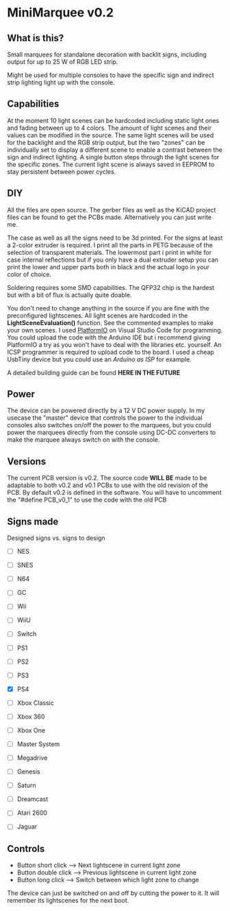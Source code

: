 # MiniMarquee v0.2


## What is this?
Small marquees for standalone decoration with backlit signs, including output for up to 25 W of RGB LED strip.

Might be used for multiple consoles to have the specific sign and indirect strip lighting light up with the console.


## Capabilities

At the moment 10 light scenes can be hardcoded including static light ones and fading between up to 4 colors. The amount of light scenes and their values can be modified in the source. The same light scenes will be used for the backlight and the RGB strip output, but the two "zones" can be individually set to display a different scene to enable a contrast between the sign and indirect lighting. A single button steps through the light scenes for the specific zones. The current light scene is always saved in EEPROM to stay persistent between power cycles.


## DIY

All the files are open source. The gerber files as well as the KiCAD project files can be found to get the PCBs made. Alternatively you can just write me. 

The case as well as all the signs need to be 3d printed. For the signs at least a 2-color extruder is required. I print all the parts in PETG because of the selection of transparent materials. The lowermost part i print in white for case internal reflections but if you only have a dual extruder setup you can print the lower and upper parts both in black and the actual logo in your color of choice.

Soldering requires some SMD capabilities. The QFP32 chip is the hardest but with a bit of flux is actually quite doable.

You don't need to change anything in the source if you are fine with the preconfigured lightscenes.
All light scenes are hardcoded in the **LightSceneEvaluation()** function. See the commented examples to make your own scenes.
I used [PlatformIO](https://platformio.org/) on Visual Studio Code for programming. You could upload the code with the Arduino IDE but i recommend giving PlatformIO a try as you won't have to deal with the libraries etc. yourself.
An ICSP programmer is required to upload code to the board. I used a cheap UsbTiny device but you could use an *Arduino as ISP* for example.

A detailed building guide can be found **HERE IN THE FUTURE**


## Power

The device can be powered directly by a 12 V DC power supply. In my usecase the "master" device that controls the power to the individual consoles also switches on/off the power to the marquees, but you could power the marquees directly from the console using DC-DC converters to make the marquee always switch on with the console. 


## Versions

The current PCB version is v0.2.
The source code **WILL BE** made to be adaptable to both v0.2 and v0.1 PCBs to use with the old revision of the PCB. By default v0.2 is defined in the software. You will have to uncomment the "#define PCB_v0_1" to use the code with the old PCB


## Signs made

Designed signs vs. signs to design

- [ ]  NES
- [ ]  SNES
- [ ]  N64
- [ ]  GC
- [ ]  Wii
- [ ]  WiiU
- [ ]  Switch
- [ ]  PS1
- [ ]  PS2
- [ ]  PS3
- [x]  PS4
- [ ]  Xbox Classic
- [ ]  Xbox 360
- [ ]  Xbox One
- [ ]  Master System
- [ ]  Megadrive
- [ ]  Genesis
- [ ]  Saturn
- [ ]  Dreamcast
- [ ]  Atari 2600
- [ ]  Jaguar


## Controls

- Button short click    --> Next lightscene in current light zone
- Button double click   --> Previous lightscene in current light zone
- Button long click     --> Switch between which light zone to change

The device can just be switched on and off by cutting the power to it. It will remember its lightscenes for the next boot.
